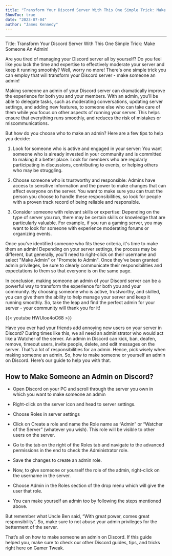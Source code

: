 ```yaml
---
title: "Transform Your Discord Server With This One Simple Trick: Make Someone An Admin!"
ShowToc: true 
date: "2023-07-04"
author: "James Kennedy"
---
```

*****
Title: Transform Your Discord Server With This One Simple Trick: Make Someone An Admin!

Are you tired of managing your Discord server all by yourself? Do you feel like you lack the time and expertise to effectively moderate your server and keep it running smoothly? Well, worry no more! There's one simple trick you can employ that will transform your Discord server - make someone an admin!

Making someone an admin of your Discord server can dramatically improve the experience for both you and your members. With an admin, you'll be able to delegate tasks, such as moderating conversations, updating server settings, and adding new features, to someone else who can take care of them while you focus on other aspects of running your server. This helps ensure that everything runs smoothly, and reduces the risk of mistakes or miscommunications.

But how do you choose who to make an admin? Here are a few tips to help you decide:

1. Look for someone who is active and engaged in your server: You want someone who is already invested in your community and is committed to making it a better place. Look for members who are regularly participating in discussions, contributing to events, or helping others who may be struggling.

2. Choose someone who is trustworthy and responsible: Admins have access to sensitive information and the power to make changes that can affect everyone on the server. You want to make sure you can trust the person you choose to handle these responsibilities, so look for people with a proven track record of being reliable and responsible.

3. Consider someone with relevant skills or expertise: Depending on the type of server you run, there may be certain skills or knowledge that are particularly valuable. For example, if you run a gaming server, you may want to look for someone with experience moderating forums or organizing events.

Once you've identified someone who fits these criteria, it's time to make them an admin! Depending on your server settings, the process may be different, but generally, you'll need to right-click on their username and select "Make Admin" or "Promote to Admin". Once they've been granted admin privileges, be sure to clearly communicate their responsibilities and expectations to them so that everyone is on the same page.

In conclusion, making someone an admin of your Discord server can be a powerful way to transform the experience for both you and your community. By choosing someone who is active, trustworthy, and skilled, you can give them the ability to help manage your server and keep it running smoothly. So, take the leap and find the perfect admin for your server - your community will thank you for it!

{{< youtube HWUloe4oC68 >}} 



Have you ever had your friends add annoying new users on your server in Discord? During times like this, we all need an administrator who would act like a Watcher of the server. An admin in Discord can kick, ban, deafen, remove, timeout users, invite people, delete, and edit messages on the server. That’s a lot of responsibilities for an admin. Hence, pick wisely when making someone an admin. So, how to make someone or yourself an admin on Discord. Here’s our guide to help you with that.
 
## How to Make Someone an Admin on Discord?
 
- Open Discord on your PC and scroll through the server you own in which you want to make someone an admin
 - Right-click on the server icon and head to server settings.

 

 
- Choose Roles in server settings

 
- Click on Create a role and name the Role name as “Admin” or “Watcher of the Server” (whatever you wish). This role will be visible to other users on the server.

 
- Go to the tab on the right of the Roles tab and navigate to the advanced permissions in the end to check the Administrator role.

 
- Save the changes to create an admin role.
 - Now, to give someone or yourself the role of the admin, right-click on the username in the server.
 - Choose Admin in the Roles section of the drop menu which will give the user that role.

 
- You can make yourself an admin too by following the steps mentioned above.

 
But remember what Uncle Ben said, “With great power, comes great responsibility”. So, make sure to not abuse your admin privileges for the betterment of the server.
 
That’s all on how to make someone an admin on Discord. If this guide helped you, make sure to check our other Discord guides, tips, and tricks right here on Gamer Tweak.




